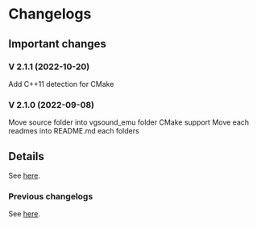 # Changelogs

## Important changes

### V 2.1.1 (2022-10-20)

Add C++11 detection for CMake

### V 2.1.0 (2022-09-08)

Move source folder into vgsound_emu folder
CMake support
Move each readmes into README.md each folders

## Details

See [here](https://gitlab.com/cam900/vgsound_emu/-/commits/main).

### Previous changelogs

See [here](https://github.com/cam900/vgsound_emu/commits/main).
